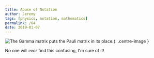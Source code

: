 ```yaml
---
title: Abuse of Notation
author: Jeremy
tags: [physics, notation, mathematics]
permalink: /64
date: 2019-01-07
---
```


![The Gamma matrix puts the Pauli matrix in its place.](https://res.cloudinary.com/dh3hm8pb7/image/upload/c_scale,q_auto:best/v1535842782/Handwaving/Published/AbuseOfNotation.png){: .centre-image }

No one will *ever* find this confusing, I'm sure of it!